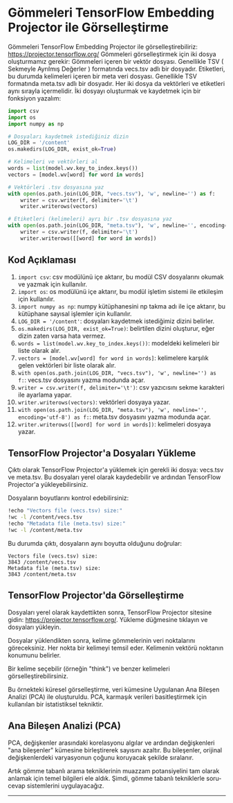 # Gömmeleri TensorFlow Embedding Projector ile Görselleştirme
Gömmeleri TensorFlow Embedding Projector ile görselleştirebiliriz: https://projector.tensorflow.org/ Gömmeleri görselleştirmek için iki dosya oluşturmamız gerekir: Gömmeleri içeren bir vektör dosyası. Genellikle TSV ( Sekmeyle Ayrılmış Değerler ) formatında vecs.tsv adlı bir dosyadır. Etiketleri, bu durumda kelimeleri içeren bir meta veri dosyası. Genellikle TSV formatında meta.tsv adlı bir dosyadır. Her iki dosya da vektörleri ve etiketleri aynı sırayla içermelidir. İki dosyayı oluşturmak ve kaydetmek için bir fonksiyon yazalım:

```python
import csv
import os
import numpy as np

# Dosyaları kaydetmek istediğiniz dizin
LOG_DIR = '/content'
os.makedirs(LOG_DIR, exist_ok=True)

# Kelimeleri ve vektörleri al
words = list(model.wv.key_to_index.keys())
vectors = [model.wv[word] for word in words]

# Vektörleri .tsv dosyasına yaz
with open(os.path.join(LOG_DIR, "vecs.tsv"), 'w', newline='') as f:
    writer = csv.writer(f, delimiter='\t')
    writer.writerows(vectors)

# Etiketleri (kelimeleri) ayrı bir .tsv dosyasına yaz
with open(os.path.join(LOG_DIR, "meta.tsv"), 'w', newline='', encoding='utf-8') as f:
    writer = csv.writer(f, delimiter='\t')
    writer.writerows([[word] for word in words])
```

## Kod Açıklaması

1. `import csv`: csv modülünü içe aktarır, bu modül CSV dosyalarını okumak ve yazmak için kullanılır.
2. `import os`: os modülünü içe aktarır, bu modül işletim sistemi ile etkileşim için kullanılır.
3. `import numpy as np`: numpy kütüphanesini np takma adı ile içe aktarır, bu kütüphane sayısal işlemler için kullanılır.
4. `LOG_DIR = '/content'`: dosyaları kaydetmek istediğimiz dizini belirler.
5. `os.makedirs(LOG_DIR, exist_ok=True)`: belirtilen dizini oluşturur, eğer dizin zaten varsa hata vermez.
6. `words = list(model.wv.key_to_index.keys())`: modeldeki kelimeleri bir liste olarak alır.
7. `vectors = [model.wv[word] for word in words]`: kelimelere karşılık gelen vektörleri bir liste olarak alır.
8. `with open(os.path.join(LOG_DIR, "vecs.tsv"), 'w', newline='') as f:`: vecs.tsv dosyasını yazma modunda açar.
9. `writer = csv.writer(f, delimiter='\t')`: csv yazıcısını sekme karakteri ile ayarlama yapar.
10. `writer.writerows(vectors)`: vektörleri dosyaya yazar.
11. `with open(os.path.join(LOG_DIR, "meta.tsv"), 'w', newline='', encoding='utf-8') as f:`: meta.tsv dosyasını yazma modunda açar.
12. `writer.writerows([[word] for word in words])`: kelimeleri dosyaya yazar.

## TensorFlow Projector'a Dosyaları Yükleme

Çıktı olarak TensorFlow Projector'a yüklemek için gerekli iki dosya: vecs.tsv ve meta.tsv. Bu dosyaları yerel olarak kaydedebilir ve ardından TensorFlow Projector'a yükleyebilirsiniz.

Dosyaların boyutlarını kontrol edebilirsiniz:
```bash
!echo "Vectors file (vecs.tsv) size:"
!wc -l /content/vecs.tsv
!echo "Metadata file (meta.tsv) size:"
!wc -l /content/meta.tsv
```

Bu durumda çıktı, dosyaların aynı boyutta olduğunu doğrular:
```
Vectors file (vecs.tsv) size:
3843 /content/vecs.tsv
Metadata file (meta.tsv) size:
3843 /content/meta.tsv
```

## TensorFlow Projector'da Görselleştirme

Dosyaları yerel olarak kaydettikten sonra, TensorFlow Projector sitesine gidin: https://projector.tensorflow.org/. Yükleme düğmesine tıklayın ve dosyaları yükleyin.

Dosyalar yüklendikten sonra, kelime gömmelerinin veri noktalarını göreceksiniz. Her nokta bir kelimeyi temsil eder. Kelimenin vektörü noktanın konumunu belirler.

Bir kelime seçebilir (örneğin "think") ve benzer kelimeleri görselleştirebilirsiniz.

Bu örnekteki küresel görselleştirme, veri kümesine Uygulanan Ana Bileşen Analizi (PCA) ile oluşturuldu. PCA, karmaşık verileri basitleştirmek için kullanılan bir istatistiksel tekniktir.

## Ana Bileşen Analizi (PCA)

PCA, değişkenler arasındaki korelasyonu algılar ve ardından değişkenleri "ana bileşenler" kümesine birleştirerek sayısını azaltır. Bu bileşenler, orijinal değişkenlerdeki varyasyonun çoğunu koruyacak şekilde sıralanır.

Artık gömme tabanlı arama tekniklerinin muazzam potansiyelini tam olarak anlamak için temel bilgileri ele aldık. Şimdi, gömme tabanlı tekniklerle soru-cevap sistemlerini uygulayacağız.

---


